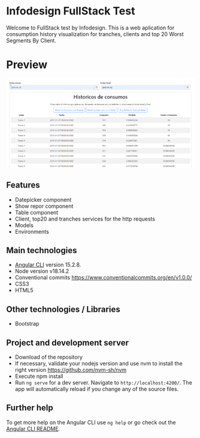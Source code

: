# Infodesign FullStack Test

Welcome to FullStack test by Infodesign. This is a web aplication for  consumption history visualization for tranches, clients and top 20 Worst Segments By Client.

# Preview

![preview of application](https://raw.githubusercontent.com/silvermachine777/infodesign-full-stack-test/main/src/assets/img/InfodesignFullStackTest.png)

## Features

- Datepicker component
- Show repor component
- Table component
- Client, top20 and tranches services for the http requests
- Models
- Environments

## Main technologies

- [Angular CLI](https://github.com/angular/angular-cli) version 15.2.8.
- Node version v18.14.2
- Conventional commits https://www.conventionalcommits.org/en/v1.0.0/
- CSS3
- HTML5

## Other technologies / Libraries

- Bootstrap

## Project and development server

- Download of the repository
- If necessary, validate your nodejs version and use nvm to install the right version https://github.com/nvm-sh/nvm
- Execute npm install
- Run `ng serve` for a dev server. Navigate to `http://localhost:4200/`. The app will automatically reload if you change any of the source files.

## Further help

To get more help on the Angular CLI use `ng help` or go check out the [Angular CLI README](https://github.com/angular/angular-cli/blob/master/README.md).


